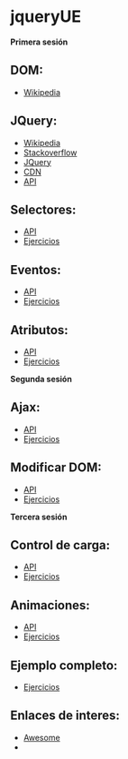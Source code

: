 # jqueryUE


**Primera sesión**

## DOM:
  - [Wikipedia](https://es.wikipedia.org/wiki/Document_Object_Model)

## JQuery:
  - [Wikipedia](https://es.wikipedia.org/wiki/JQuery)
  - [Stackoverflow](http://stackoverflow.com/tags/jquery/info)
  - [JQuery](http://jquery.com/)
  - [CDN](https://code.jquery.com/)
  - [API](http://api.jquery.com/)

## Selectores:
  - [API](http://api.jquery.com/category/selectors/)
  - [Ejercicios](https://github.com/pinwert/jqueryUE/blob/master/ejer_selectores.md)

## Eventos:
  - [API](http://api.jquery.com/category/events/)
  - [Ejercicios](https://github.com/pinwert/jqueryUE/blob/master/ejer_eventos.md)

## Atributos:
  - [API](http://api.jquery.com/category/attributes/)
  - [Ejercicios]()


**Segunda sesión**

## Ajax:
  - [API](http://api.jquery.com/category/ajax/)
  - [Ejercicios]()

## Modificar DOM:
  - [API](http://api.jquery.com/category/manipulation/)
  - [Ejercicios]()


**Tercera sesión**

## Control de carga:
  - [API](http://api.jquery.com/category/events/document-loading/)
  - [Ejercicios]()

## Animaciones:
  - [API](http://api.jquery.com/category/effects/)
  - [Ejercicios]()

## Ejemplo completo:
  - [Ejercicios]()

## Enlaces de interes:
  - [Awesome](https://github.com/peterkokot/awesome-jquery)
  - []()
